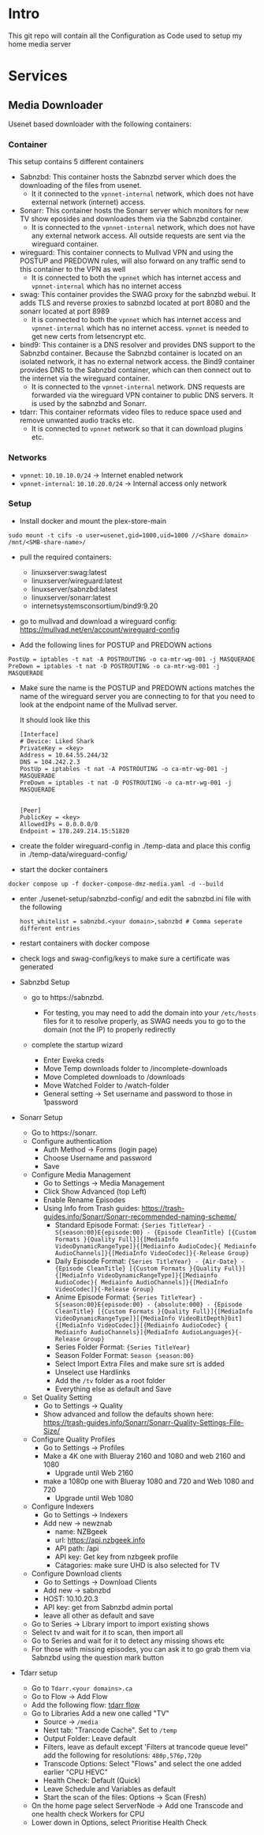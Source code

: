 # Intro
This git repo will contain all the Configuration as Code used to setup my home media server

# Services
## Media Downloader
Usenet based downloader with the following containers:
### Container
 This setup contains 5 different containers
 * Sabnzbd: This container hosts the Sabnzbd server which does the downloading of the files from usenet.
   * It it connected to the `vpnnet-internal` network, which does not have external network (internet) access.
* Sonarr: This container hosts the Sonarr server which monitors for new TV show eposides and downloades them via the Sabnzbd container.
   * It is connected to the `vpnnet-internal` network, which does not have any external network access. All outside requests are sent via the wireguard container.
* wireguard: This container connects to Mullvad VPN and using the POSTUP and PREDOWN rules, will also forward on any traffic send to this container to the VPN as well
    * It is connected to both the `vpnnet` which has internet access and `vpnnet-internal` which has no internet access
* swag: This container provides the SWAG proxy for the sabnzbd webui. It adds TLS and reverse proxies to sabnzbd located at port 8080 and the sonarr located at port 8989
    * It is connected to both the `vpnnet` which has internet access and `vpnnet-internal` which has no internet access. `vpnnet` is needed to get new certs from letsencrypt etc.
* bind9: This container is a DNS resolver and provides DNS support to the Sabnzbd container. Because the Sabnzbd container is located on an isolated network,
    it has no external network access. the Bind9 container provides DNS to the Sabnzbd container, which can then connect out to the internet via the wireguard container.
    * It is connected to the `vpnnet-internal` network. DNS requests are forwarded via the wireguard VPN container to public DNS servers. It is used by the sabnzbd and Sonarr.
* tdarr: This container reformats video files to reduce space used and remove unwanted audio tracks etc.
    * It is connected to `vpnnet` network so that it can download plugins etc.

### Networks
* `vpnnet`: `10.10.10.0/24` -> Internet enabled network 
* `vpnnet-internal`: `10.10.20.0/24` -> Internal access only network

### Setup
* Install docker and mount the plex-store-main

`sudo mount -t cifs -o user=usenet,gid=1000,uid=1000 //<Share domain> /mnt/<SMB-share-name>/`

* pull the required containers:

  * linuxserver:swag:latest
  * linuxserver/wireguard:latest
  * linuxserver/sabnzbd:latest
  * linuxserver/sonarr:latest
  * internetsystemsconsortium/bind9:9.20

* go to mullvad and download a wireguard config: https://mullvad.net/en/account/wireguard-config

* Add the following lines for POSTUP and PREDOWN actions

```
PostUp = iptables -t nat -A POSTROUTING -o ca-mtr-wg-001 -j MASQUERADE
PreDown = iptables -t nat -D POSTROUTING -o ca-mtr-wg-001 -j MASQUERADE

```

* Make sure the name is the POSTUP and PREDOWN actions matches the name of the wireguard server you are connecting to
  for that you need to look at the endpoint name of the Mullvad server.

  It should look like this

    ```
    [Interface]
    # Device: Liked Shark
    PrivateKey = <key>
    Address = 10.64.55.244/32
    DNS = 104.242.2.3
    PostUp = iptables -t nat -A POSTROUTING -o ca-mtr-wg-001 -j MASQUERADE
    PreDown = iptables -t nat -D POSTROUTING -o ca-mtr-wg-001 -j MASQUERADE


    [Peer]
    PublicKey = <key>
    AllowedIPs = 0.0.0.0/0
    Endpoint = 178.249.214.15:51820

    ```

* create the folder wireguard-config in ./temp-data and place this config in ./temp-data/wireguard-config/

* start the docker containers

`docker compose up -f docker-compose-dmz-media.yaml -d --build`

* enter ./usenet-setup/sabnzbd-config/ and edit the  sabnzbd.ini file with the following

    ```
    host_whitelist = sabnzbd.<your domain>,sabnzbd # Comma seperate different entries
    ```

* restart containers with docker compose

* check logs and swag-config/keys to make sure a certificate was generated

* Sabnzbd Setup

    * go to https://sabnzbd.<your domain>
        * For testing, you may need to add the domain into your `/etc/hosts` files for it to resolve properly, as SWAG needs you to go to the domain (not the IP) to properly redirectly

    * complete the startup wizard
        * Enter Eweka creds
        * Move Temp downloads folder to /incomplete-downloads
        * Move Completed downloads to /downloads
        * Move Watched Folder to /watch-folder
        * General setting -> Set username and password to those in 1password

* Sonarr Setup
    * Go to https://sonarr.<your domain>
    * Configure authentication
        * Auth Method -> Forms (login page)
        * Choose Username and password
        * Save
    * Configure Media Management
        * Go to Settings -> Media Management
        * Click Show Advanced (top Left)
        * Enable Rename Episodes
        * Using Info from Trash guides: https://trash-guides.info/Sonarr/Sonarr-recommended-naming-scheme/
            * Standard Episode Format: `{Series TitleYear} - S{season:00}E{episode:00} - {Episode CleanTitle} [{Custom Formats }{Quality Full}]{[MediaInfo VideoDynamicRangeType]}{[Mediainfo AudioCodec}{ Mediainfo AudioChannels]}{[MediaInfo VideoCodec]}{-Release Group}`
            * Daily Episode Format: `{Series TitleYear} - {Air-Date} - {Episode CleanTitle} [{Custom Formats }{Quality Full}]{[MediaInfo VideoDynamicRangeType]}{[Mediainfo AudioCodec}{ Mediainfo AudioChannels]}{[MediaInfo VideoCodec]}{-Release Group}`
            * Anime Episode Format: `{Series TitleYear} - S{season:00}E{episode:00} - {absolute:000} - {Episode CleanTitle} [{Custom Formats }{Quality Full}]{[MediaInfo VideoDynamicRangeType]}[{MediaInfo VideoBitDepth}bit]{[MediaInfo VideoCodec]}[{Mediainfo AudioCodec} { Mediainfo AudioChannels}]{MediaInfo AudioLanguages}{-Release Group}`
            * Series Folder Format: `{Series TitleYear}`
            * Season Folder Format: `Season {season:00}`
            * Select Import Extra Files and make sure srt is added
            * Unselect use Hardlinks
            * Add the `/tv` folder as a root folder
            * Everything else as default and Save
    * Set Quality Setting
        * Go to Settings -> Quality
        * Show advanced and follow the defaults shown here: https://trash-guides.info/Sonarr/Sonarr-Quality-Settings-File-Size/
    * Configure Quality Profiles
        * Go to Settings -> Profiles
        * Make a 4K one with Blueray 2160 and 1080 and web 2160 and 1080
            * Upgrade until Web 2160
        * make a 1080p one with Blueray 1080 and 720 and Web 1080 and 720
            * Upgrade until Web 1080
    * Configure Indexers
        * Go to Settings -> Indexers
        * Add new -> newznab
            * name: NZBgeek
            * url: https://api.nzbgeek.info
            * API path: /api
            * API key: Get key from nzbgeek profile
            * Catagories: make sure UHD is also selected for TV
    * Configure Download clients
        * Go to Settings -> Download Clients
        * Add new -> sabnzbd
        * HOST: 10.10.20.3
        * API key: get from Sabnzbd admin portal
        * leave all other as default and save
    * Go to Series -> Library import to import existing shows
    * Select tv and wait for it to scan, then import all
    * Go to Series and wait for it to detect any missing shows etc
    * For those with missing episodes, you can ask it to go grab them via Sabnzbd using the question mark button
* Tdarr setup
    * Go to `Tdarr.<your domains>.ca`
    * Go to Flow -> Add Flow
    * Add the following flow: [tdarr flow](./tdarr/tdarr-flow.json)
    * Go to Libraries Add a new one called "TV"
        * Source -> `/media`
        * Next tab: "Trancode Cache". Set to `/temp`
        * Output Folder: Leave default
        * Filters, leave as default except 'Filters at trancode queue level" add the following for resolutions: `480p,576p,720p`
        * Transcode Options: Select "Flows" and select the one added earlier "CPU HEVC"
        * Health Check: Default (Quick)
        * Leave Schedule and Variables as default
        * Start the scan of the files: Options -> Scan (Fresh)
    * On the home page select ServerNode -> Add one Transcode and one health check Workers for CPU
    * Lower down in Options, select Prioritise Health Check


